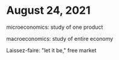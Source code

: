 # August 24, 2021

microeconomics: study of one product

macroeconomics: study of entire economy

Laissez-faire: "let it be," free market

